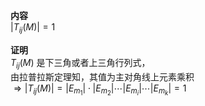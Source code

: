 **内容**  
$|T_{ij}(M)|=1$  
  
**证明**  
$T_{ij}(M)$ 是下三角或者上三角行列式，  
由拉普拉斯定理知，其值为主对角线上元素乘积  
$\Rightarrow|T_{ij}(M)|=|E_{m_1}|\cdot |E_{m_2}|\cdots |E_{m_i}|\cdots |E_{m_k}|=1$  

